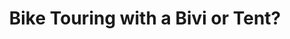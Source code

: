 ---
layout: community
category: community
title: "Bike Touring with a Bivi or Tent?"
description: " Trying to consolidate my thoughts; bivi or tent?  Planning a trip round the NC500. Which you you take and why.  I recently moved to a bivy from a tent. Couldn’t be happier. I splurged on the outdoor research Helium bivy."
isTopLevel: false
isSingleLevel: false
isArticle: false
datePublished: 2022-08-09 12:18:00 +0300
dateModified: 2022-08-09 12:18:00 +0300
published: false
---